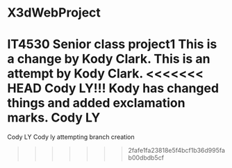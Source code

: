 # X3dWebProject
IT4530 Senior class project1
This is a change by Kody Clark.
This is an attempt by Kody Clark.
<<<<<<< HEAD
Cody LY!!! Kody has changed things and added exclamation marks.
Cody LY
=======
Cody LY
Cody ly attempting branch creation
>>>>>>> 2fafe1fa23818e5f4bcf1b36d995fab00dbdb5cf
